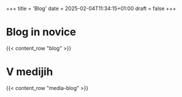 +++
title = 'Blog'
date = 2025-02-04T11:34:15+01:00
draft = false
+++

# Blog in novice

{{< content_row "blog" >}}

# V medijih

{{< content_row "media-blog" >}}
